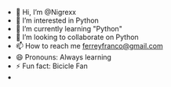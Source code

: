 - 👋 Hi, I’m @Nigrexx
- 👀 I’m interested in Python  
- 🌱 I’m currently learning "Python"  
- 💞️ I’m looking to collaborate on Python
- 📫 How to reach me ferreyfranco@gmail.com
- 😄 Pronouns: Always learning
- ⚡ Fun fact: Bicicle Fan
- 

<!---
Nigrexx/Nigrexx is a ✨ special ✨ repository because its `README.md` (this file) appears on your GitHub profile.
You can click the Preview link to take a look at your changes.
--->
